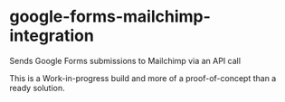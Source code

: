# google-forms-mailchimp-integration
Sends Google Forms submissions to Mailchimp via an API call

This is a Work-in-progress build and more of a proof-of-concept than a ready solution.
